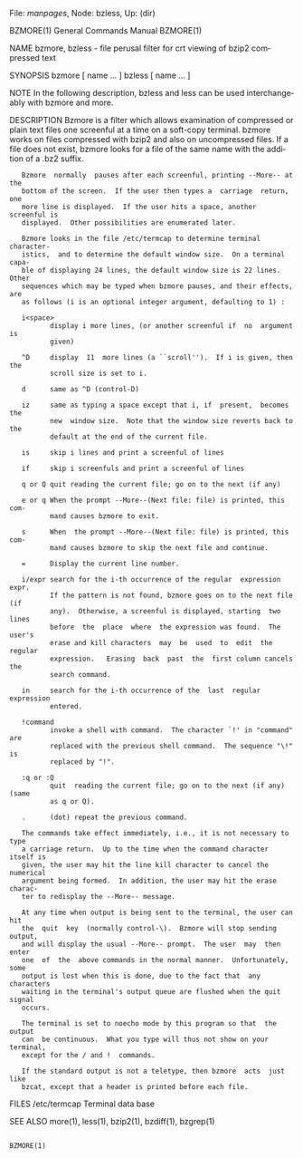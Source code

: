 File: *manpages*,  Node: bzless,  Up: (dir)

BZMORE(1)                   General Commands Manual                  BZMORE(1)



NAME
       bzmore,  bzless  -  file  perusal  filter for crt viewing of bzip2 com‐
       pressed text

SYNOPSIS
       bzmore [ name ...  ]
       bzless [ name ...  ]

NOTE
       In the following description, bzless and less can be used  interchange‐
       ably with bzmore and more.

DESCRIPTION
       Bzmore is a filter which allows examination of compressed or plain text
       files one screenful at a time on a soft-copy terminal.  bzmore works on
       files  compressed with bzip2 and also on uncompressed files.  If a file
       does not exist, bzmore looks for a file of the same name with the addi‐
       tion of a .bz2 suffix.

       Bzmore  normally  pauses after each screenful, printing --More-- at the
       bottom of the screen.  If the user then types a  carriage  return,  one
       more line is displayed.  If the user hits a space, another screenful is
       displayed.  Other possibilities are enumerated later.

       Bzmore looks in the file /etc/termcap to determine terminal  character‐
       istics,  and to determine the default window size.  On a terminal capa‐
       ble of displaying 24 lines, the default window size is 22 lines.  Other
       sequences which may be typed when bzmore pauses, and their effects, are
       as follows (i is an optional integer argument, defaulting to 1) :

       i<space>
              display i more lines, (or another screenful if  no  argument  is
              given)

       ^D     display  11  more lines (a ``scroll'').  If i is given, then the
              scroll size is set to i.

       d      same as ^D (control-D)

       iz     same as typing a space except that i, if  present,  becomes  the
              new  window size.  Note that the window size reverts back to the
              default at the end of the current file.

       is     skip i lines and print a screenful of lines

       if     skip i screenfuls and print a screenful of lines

       q or Q quit reading the current file; go on to the next (if any)

       e or q When the prompt --More--(Next file: file) is printed, this  com‐
              mand causes bzmore to exit.

       s      When  the prompt --More--(Next file: file) is printed, this com‐
              mand causes bzmore to skip the next file and continue.

       =      Display the current line number.

       i/expr search for the i-th occurrence of the regular  expression  expr.
              If the pattern is not found, bzmore goes on to the next file (if
              any).  Otherwise, a screenful is displayed, starting  two  lines
              before  the  place  where  the expression was found.  The user's
              erase and kill characters  may  be  used  to  edit  the  regular
              expression.   Erasing  back  past  the  first column cancels the
              search command.

       in     search for the i-th occurrence of the  last  regular  expression
              entered.

       !command
              invoke a shell with command.  The character `!' in "command" are
              replaced with the previous shell command.  The sequence "\!"  is
              replaced by "!".

       :q or :Q
              quit  reading the current file; go on to the next (if any) (same
              as q or Q).

       .      (dot) repeat the previous command.

       The commands take effect immediately, i.e., it is not necessary to type
       a carriage return.  Up to the time when the command character itself is
       given, the user may hit the line kill character to cancel the numerical
       argument being formed.  In addition, the user may hit the erase charac‐
       ter to redisplay the --More-- message.

       At any time when output is being sent to the terminal, the user can hit
       the  quit  key  (normally control-\).  Bzmore will stop sending output,
       and will display the usual --More-- prompt.  The user  may  then  enter
       one  of  the  above commands in the normal manner.  Unfortunately, some
       output is lost when this is done, due to the fact that  any  characters
       waiting in the terminal's output queue are flushed when the quit signal
       occurs.

       The terminal is set to noecho mode by this program so that  the  output
       can  be continuous.  What you type will thus not show on your terminal,
       except for the / and !  commands.

       If the standard output is not a teletype, then bzmore  acts  just  like
       bzcat, except that a header is printed before each file.

FILES
       /etc/termcap        Terminal data base

SEE ALSO
       more(1), less(1), bzip2(1), bzdiff(1), bzgrep(1)



                                                                     BZMORE(1)
